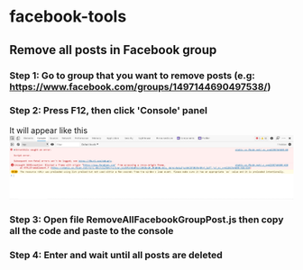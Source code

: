 # facebook-tools
## Remove all posts in Facebook group
### Step 1: Go to group that you want to remove posts (e.g: https://www.facebook.com/groups/1497144690497538/)
### Step 2: Press F12, then click 'Console' panel
It will appear like this ![Console](https://github.com/khoilr/facebook-tools/blob/main/images/console.jpg?raw=true)
### Step 3: Open file RemoveAllFacebookGroupPost.js then copy all the code and paste to the console
### Step 4: Enter and wait until all posts are deleted
